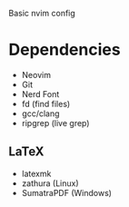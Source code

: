 Basic nvim config

# Dependencies #

+ Neovim
+ Git
+ Nerd Font
+ fd (find files)
+ gcc/clang
+ ripgrep (live grep)

## LaTeX ##

+ latexmk
+ zathura (Linux)
+ SumatraPDF (Windows)
